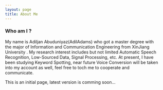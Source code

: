 ```yaml
---
layout: page
title: About Me
---
```


### Who am I ?
My name is Adiljan Abuduniyaz(AdilAdams) who got a master degree with the major of Information and Communication Engineering from XinJiang University .
My research interest includes but not limited Automatic Speech Recognition, Low-Sourced Data, Signal Processing, etc.
At present, I have been studying Keyword Spotting, near future Voice Conversion will be taken into my account as well, feel free to toch me to cooperate and communicate. 

This is an initial page, latest version is comming soon... 
